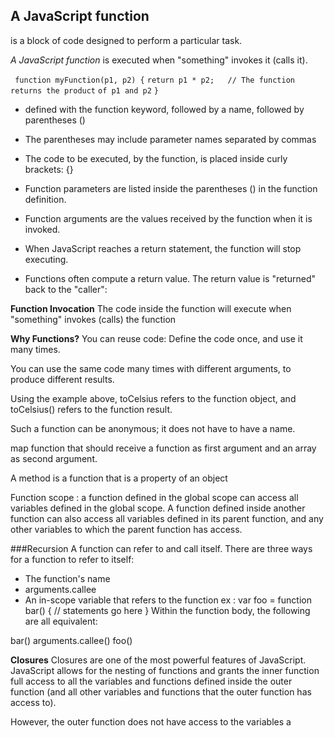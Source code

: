 ## **A JavaScript function**
is a block of code designed to perform a particular task.

*A JavaScript function* is executed when "something" invokes it (calls it).

` function myFunction(p1, p2) {`
 `return p1 * p2;   // The function returns the product` `of p1 and p2`
`}`
  - defined with the function keyword, followed by a name, followed by parentheses ()
  - The parentheses may include parameter names separated by commas
  - The code to be executed, by the function, is placed inside curly brackets: {}

  - Function parameters are listed inside the parentheses () in the function definition.

  - Function arguments are the values received by the function when it is invoked.

+ When JavaScript reaches a return statement, the function will stop executing.

+ Functions often compute a return value. The return value is "returned" back to the "caller":



**Function Invocation**
The code inside the function will execute when "something" invokes (calls) the function

**Why Functions?**
You can reuse code: Define the code once, and use it many times.

You can use the same code many times with different arguments, to produce different results.

Using the example above, toCelsius refers to the function object, and toCelsius() refers to the function result.

Such a function can be anonymous; it does not have to have a name.

map function that should receive a function as first argument and an array as second argument.

A method is a function that is a property of an object

Function scope :
a function defined in the global scope can access all variables defined in the global scope. A function defined inside another function can also access all variables defined in its parent function, and any other variables to which the parent function has access.

###Recursion
A function can refer to and call itself. There are three ways for a function to refer to itself:

  - The function's name
  - arguments.callee
  - An in-scope variable that refers to the function
ex :
var foo = function bar() {
   // statements go here
}
Within the function body, the following are all equivalent:

bar()
arguments.callee()
foo()

**Closures**
Closures are one of the most powerful features of JavaScript. JavaScript allows for the nesting of functions and grants the inner function full access to all the variables and functions defined inside the outer function (and all other variables and functions that the outer function has access to).

However, the outer function does not have access to the variables a

